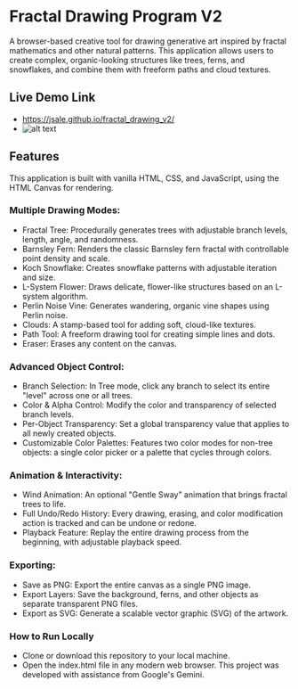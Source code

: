 # Fractal Drawing Program V2
A browser-based creative tool for drawing generative art inspired by fractal mathematics and other natural patterns. This application allows users to create complex, organic-looking structures like trees, ferns, and snowflakes, and combine them with freeform paths and cloud textures.
## Live Demo Link
- https://jsale.github.io/fractal_drawing_v2/
- ![alt text](https://www.iluvdata.org/drawgem/images/Screenshot1.png)
## Features
 This application is built with vanilla HTML, CSS, and JavaScript, using the HTML Canvas for rendering.
### Multiple Drawing Modes:
- Fractal Tree: Procedurally generates trees with adjustable branch levels, length, angle, and randomness.
- Barnsley Fern: Renders the classic Barnsley fern fractal with controllable point density and scale.
- Koch Snowflake: Creates snowflake patterns with adjustable iteration and size.
- L-System Flower: Draws delicate, flower-like structures based on an L-system algorithm.
- Perlin Noise Vine: Generates wandering, organic vine shapes using Perlin noise.
- Clouds: A stamp-based tool for adding soft, cloud-like textures.
- Path Tool: A freeform drawing tool for creating simple lines and dots.
- Eraser: Erases any content on the canvas.
### Advanced Object Control:
- Branch Selection: In Tree mode, click any branch to select its entire "level" across one or all trees.
- Color & Alpha Control: Modify the color and transparency of selected branch levels.
- Per-Object Transparency: Set a global transparency value that applies to all newly created objects.
- Customizable Color Palettes: Features two color modes for non-tree objects: a single color picker or a palette that cycles through colors.
### Animation & Interactivity:
- Wind Animation: An optional "Gentle Sway" animation that brings fractal trees to life.
- Full Undo/Redo History: Every drawing, erasing, and color modification action is tracked and can be undone or redone.
- Playback Feature: Replay the entire drawing process from the beginning, with adjustable playback speed.
### Exporting:
- Save as PNG: Export the entire canvas as a single PNG image.
- Export Layers: Save the background, ferns, and other objects as separate transparent PNG files.
- Export as SVG: Generate a scalable vector graphic (SVG) of the artwork.
### How to Run Locally
- Clone or download this repository to your local machine.
- Open the index.html file in any modern web browser.
This project was developed with assistance from Google's Gemini.
